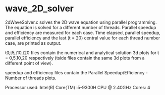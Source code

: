 # wave_2D_solver

2dWaveSolver.c solves the 2D wave equation using parallel programming. The equation is solved for a different number of threads.
Parallel speedup and efficiency are measured for each case. Time elapsed, parallel speedup, parallel efficiency and the last (t = 20) central value for each thread number case, are printed as output.

t0,t5,t10,t20 files contain the numerical and analytical solution 3d plots for t = 0,5,10,20 respectively
(tside files contain the same 3d plots from a different point of view).

speedup and efficiency files contain the Parallel Speedup/Efficiency - Number of threads plots.




Processor used: Intel(R) Core(TM) i5-9300H CPU @ 2.40GHz
Cores: 4
